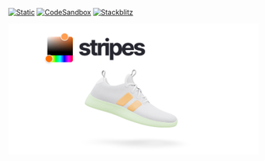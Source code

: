 [![Static](https://img.shields.io/badge/demo-%23646CFF.svg?logo=html5&logoColor=white)](https://pmndrs.github.io/examples/shoe-configurator)
[![CodeSandbox](https://img.shields.io/badge/codesandbox-040404?logo=codesandbox&logoColor=DBDBDB)](https://codesandbox.io/s/github/pmndrs/examples/tree/main/demos/shoe-configurator)
[![Stackblitz](https://img.shields.io/badge/stackblitz-fff?logo=Stackblitz&logoColor=1389FD)](https://stackblitz.com/github/pmndrs/examples/tree/main/demos/shoe-configurator)

![](thumbnail.png)
